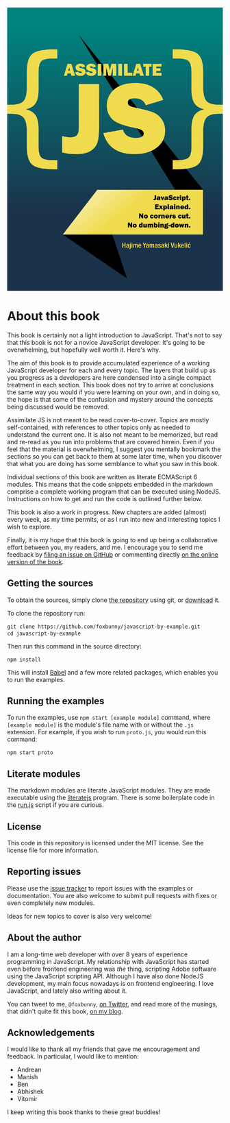 ![Assimilate JS book cover](./cover.jpg)

# About this book

This book is certainly not a light introduction to JavaScript. That's not to
say that this book is not for a novice JavaScript developer. It's going to be
overwhelming, but hopefully well worth it. Here's why.

The aim of this book is to provide accumulated experience of a working
JavaScript developer for each and every topic. The layers that build up as you
progress as a developers are here condensed into a single compact treatment in
each section. This book does not try to arrive at conclusions the same way you
would if you were learning on your own, and in doing so, the hope is that some
of the confusion and mystery around the concepts being discussed would be
removed.

Assimilate JS is not meant to be read cover-to-cover. Topics are mostly
self-contained, with references to other topics only as needed to understand
the current one. It is also not meant to be memorized, but read and re-read as
you run into problems that are covered herein. Even if you feel that the
material is overwhelming, I suggest you mentally bookmark the sections so you
can get back to them at some later time, when you discover that what you are
doing has some semblance to what you saw in this book.

Individual sections of this book are written as literate ECMAScript 6 modules.
This means that the code snippets embedded in the markdown comprise a complete
working program that can be executed using NodeJS. Instructions on how to get
and run the code is outlined further below.

This book is also a work in progress. New chapters are added (almost) every
week, as my time permits, or as I run into new and interesting topics I wish
to explore.

Finally, it is my hope that this book is going to end up being a collaborative
effort between you, my readers, and me. I encourage you to send me feedback by
[filing an issue on
GitHub](https://github.com/foxbunny/javascript-by-example/issues)  or
commenting directly [on the online version of the
book](https://foxbunny.gitbooks.io/assimilate-js/content/).

## Getting the sources

To obtain the sources, simply clone [the repository](
https://github.com/foxbunny/javascript-by-example/) using git, or [download](
https://github.com/foxbunny/javascript-by-example/archive/master.zip) it.

To clone the repository run:

    git clone https://github.com/foxbunny/javascript-by-example.git
    cd javascript-by-example

Then run this command in the source directory:

    npm install

This will install [Babel](https://babeljs.io/) and a few more related packages,
which enables you to run the examples.

## Running the examples

To run the examples, use `npm start [example module]` command, where `[example
module]` is the module's file name with or without the `.js` extension. For
example, if you wish to run `proto.js`, you would run this command:

    npm start proto

## Literate modules

The markdown modules are literate JavaScript modules. They are made executable
using the [literatejs](https://github.com/foxbunny/literatejs) program. There
is some boilerplate code in the
[run.js](https://github.com/foxbunny/javascript-by-example/blob/master/run.js)
script if you are curious.

## License

This code in this repository is licensed under the MIT license. See the license
file for more information.

## Reporting issues

Please use the [issue tracker](
https://github.com/foxbunny/javascript-by-example/issues) to report issues with
the examples or documentation. You are also welcome to submit pull requests
with fixes or even completely new modules.

Ideas for new topics to cover is also very welcome!

## About the author

I am a long-time web developer with over 8 years of experience programming
in JavaScript. My relationship with JavaScript has started even before frontend
engineering was *the* thing, scripting Adobe software using the JavaScript
scripting API. Although I have also done NodeJS development, my main focus
nowadays is on frontend engineering. I love JavaScript, and lately also writing
about it.

You can tweet to me, `@foxbunny`, [on Twitter](https://twitter.com/foxbunny),
and read more of the musings, that didn't quite fit this book, [on my
blog](http://hayavuk.tumblr.com/).

## Acknowledgements

I would like to thank all my friends that gave me encouragement and feedback.
In particular, I would like to mention:

- Andrean
- Manish
- Ben
- Abhishek
- Vitomir

I keep writing this book thanks to these great buddies!
